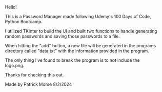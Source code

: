 Hello!

This is a Password Manager made following Udemy's 100 Days of Code, Python Bootcamp.

I utilized TKinter to build the UI and built two functions to handle generating random passwords and saving those passwords to a file.

When hitting the "add" button, a new file will be generated in the programs directory called "data.txt" with the information provided in the program.

The only thing I've found to break the program is to not include the logo.png.

Thanks for checking this out.

Made by Patrick Morse
8/2/2024
